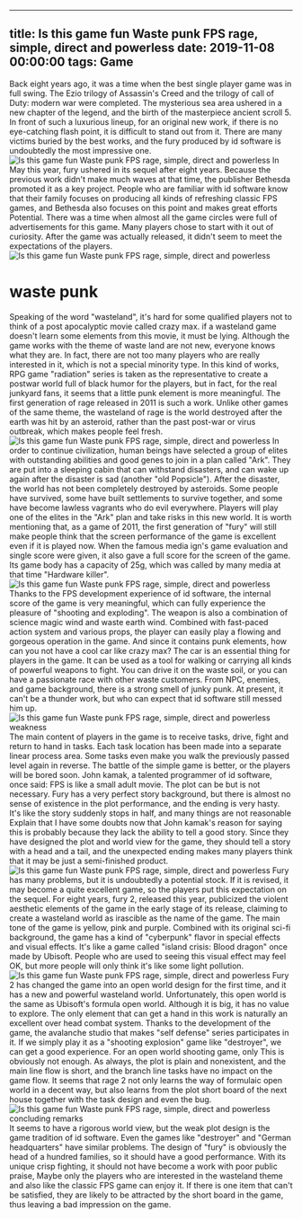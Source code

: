 
---
title: Is this game fun Waste punk FPS rage, simple, direct and powerless
date: 2019-11-08 00:00:00
tags:  Game
---
Back eight years ago, it was a time when the best single player game was in full swing. The Ezio trilogy of Assassin's Creed and the trilogy of call of Duty: modern war were completed. The mysterious sea area ushered in a new chapter of the legend, and the birth of the masterpiece ancient scroll 5. In front of such a luxurious lineup, for an original new work, if there is no eye-catching flash point, it is difficult to stand out from it. There are many victims buried by the best works, and the fury produced by id software is undoubtedly the most impressive one.
![Is this game fun Waste punk FPS rage, simple, direct and powerless](c0a7cbf8ec81453dbb08f748d4bb8d5b.jpg)
In May this year, fury ushered in its sequel after eight years. Because the previous work didn't make much waves at that time, the publisher Bethesda promoted it as a key project. People who are familiar with id software know that their family focuses on producing all kinds of refreshing classic FPS games, and Bethesda also focuses on this point and makes great efforts Potential. There was a time when almost all the game circles were full of advertisements for this game. Many players chose to start with it out of curiosity. After the game was actually released, it didn't seem to meet the expectations of the players.
![Is this game fun Waste punk FPS rage, simple, direct and powerless](eb6954504b2d43f9b617cdfb33e367a0.jpg)
# waste punk
Speaking of the word "wasteland", it's hard for some qualified players not to think of a post apocalyptic movie called crazy max. if a wasteland game doesn't learn some elements from this movie, it must be lying. Although the game works with the theme of waste land are not new, everyone knows what they are. In fact, there are not too many players who are really interested in it, which is not a special minority type. In this kind of works, RPG game "radiation" series is taken as the representative to create a postwar world full of black humor for the players, but in fact, for the real junkyard fans, it seems that a little punk element is more meaningful. The first generation of rage released in 2011 is such a work. Unlike other games of the same theme, the wasteland of rage is the world destroyed after the earth was hit by an asteroid, rather than the past post-war or virus outbreak, which makes people feel fresh.
![Is this game fun Waste punk FPS rage, simple, direct and powerless](0af898364b6841e8996e95c7ab65fcca.jpg)
In order to continue civilization, human beings have selected a group of elites with outstanding abilities and good genes to join in a plan called "Ark". They are put into a sleeping cabin that can withstand disasters, and can wake up again after the disaster is sad (another "old Popsicle"). After the disaster, the world has not been completely destroyed by asteroids. Some people have survived, some have built settlements to survive together, and some have become lawless vagrants who do evil everywhere. Players will play one of the elites in the "Ark" plan and take risks in this new world. It is worth mentioning that, as a game of 2011, the first generation of "fury" will still make people think that the screen performance of the game is excellent even if it is played now. When the famous media ign's game evaluation and single score were given, it also gave a full score for the screen of the game. Its game body has a capacity of 25g, which was called by many media at that time "Hardware killer".
![Is this game fun Waste punk FPS rage, simple, direct and powerless](d829c0efee294fe780f2c1e212dad0a3.jpg)
Thanks to the FPS development experience of id software, the internal score of the game is very meaningful, which can fully experience the pleasure of "shooting and exploding". The weapon is also a combination of science magic wind and waste earth wind. Combined with fast-paced action system and various props, the player can easily play a flowing and gorgeous operation in the game. And since it contains punk elements, how can you not have a cool car like crazy max? The car is an essential thing for players in the game. It can be used as a tool for walking or carrying all kinds of powerful weapons to fight. You can drive it on the waste soil, or you can have a passionate race with other waste customers. From NPC, enemies, and game background, there is a strong smell of junky punk. At present, it can't be a thunder work, but who can expect that id software still messed him up.
![Is this game fun Waste punk FPS rage, simple, direct and powerless](0287e2336c364155831ac1553f1636ee.jpg)
   weakness   
The main content of players in the game is to receive tasks, drive, fight and return to hand in tasks. Each task location has been made into a separate linear process area. Some tasks even make you walk the previously passed level again in reverse. The battle of the simple game is better, or the players will be bored soon. John kamak, a talented programmer of id software, once said: FPS is like a small adult movie. The plot can be but is not necessary. Fury has a very perfect story background, but there is almost no sense of existence in the plot performance, and the ending is very hasty. It's like the story suddenly stops in half, and many things are not reasonable Explain that I have some doubts now that John kamak's reason for saying this is probably because they lack the ability to tell a good story. Since they have designed the plot and world view for the game, they should tell a story with a head and a tail, and the unexpected ending makes many players think that it may be just a semi-finished product.
![Is this game fun Waste punk FPS rage, simple, direct and powerless](ffa74c9f569f40efab3933e20bd9baae.jpg)
Fury has many problems, but it is undoubtedly a potential stock. If it is revised, it may become a quite excellent game, so the players put this expectation on the sequel. For eight years, fury 2, released this year, publicized the violent aesthetic elements of the game in the early stage of its release, claiming to create a wasteland world as irascible as the name of the game. The main tone of the game is yellow, pink and purple. Combined with its original sci-fi background, the game has a kind of "cyberpunk" flavor in special effects and visual effects. It's like a game called "island crisis: Blood dragon" once made by Ubisoft. People who are used to seeing this visual effect may feel OK, but more people will only think it's like some light pollution.
![Is this game fun Waste punk FPS rage, simple, direct and powerless](6733fd7fe7604f5a843b4726f791c90a.jpg)
Fury 2 has changed the game into an open world design for the first time, and it has a new and powerful wasteland world. Unfortunately, this open world is the same as Ubisoft's formula open world. Although it is big, it has no value to explore. The only element that can get a hand in this work is naturally an excellent over head combat system. Thanks to the development of the game, the avalanche studio that makes "self defense" series participates in it. If we simply play it as a "shooting explosion" game like "destroyer", we can get a good experience. For an open world shooting game, only This is obviously not enough. As always, the plot is plain and nonexistent, and the main line flow is short, and the branch line tasks have no impact on the game flow. It seems that rage 2 not only learns the way of formulaic open world in a decent way, but also learns from the plot short board of the next house together with the task design and even the bug.
![Is this game fun Waste punk FPS rage, simple, direct and powerless](c897c943c3944eb0ae70de06380f4550.jpg)
    concluding remarks  
It seems to have a rigorous world view, but the weak plot design is the game tradition of id software. Even the games like "destroyer" and "German headquarters" have similar problems. The design of "fury" is obviously the head of a hundred families, so it should have a good performance. With its unique crisp fighting, it should not have become a work with poor public praise, Maybe only the players who are interested in the wasteland theme and also like the classic FPS game can enjoy it. If there is one item that can't be satisfied, they are likely to be attracted by the short board in the game, thus leaving a bad impression on the game.